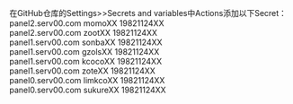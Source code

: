 在GitHub仓库的Settings>>Secrets and variables中Actions添加以下Secret：  
panel2.serv00.com momoXX 19821124XX  
panel2.serv00.com zootXX 19821124XX  
panel1.serv00.com sonbaXX 19821124XX  
panel1.serv00.com gzolsXX 19821124XX  
panel1.serv00.com kcocoXX 19821124XX  
panel1.serv00.com zoteXX 19821124XX  
panel0.serv00.com limkcoXX 19821124XX  
panel0.serv00.com sukureXX 19821124XX  
